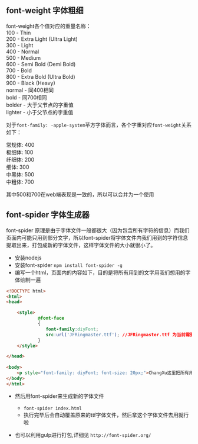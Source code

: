 
## font-weight 字体粗细
font-weight各个值对应的重量名称：  
100 - Thin  
200 - Extra Light (Ultra Light)  
300 - Light  
400 - Normal  
500 - Medium  
600 - Semi Bold (Demi Bold)  
700 - Bold  
800 - Extra Bold (Ultra Bold)  
900 - Black (Heavy)  
normal - 同400相同  
bold - 同700相同  
bolder - 大于父节点的字重值  
lighter - 小于父节点的字重值


对于`font-family: -apple-system`苹方字体而言，各个字重对应`font-weight`关系如下： 

常规体: 400  
极细体: 100  
纤细体: 200  
细体: 300  
中黑体: 500  
中粗体: 700  

其中500和700在web端表现是一致的，所以可以合并为一个使用

## font-spider 字体生成器

font-spider 原理是由于字体文件一般都很大（因为包含所有字符的信息）而我们页面内可能只用到部分文字，所以font-spider将字体文件内我们用到的字符信息提取出来，打包成新的字体文件，这样字体文件的大小就很小了。


* 安装nodejs
* 安装font-spider `npm install font-spider -g`
* 编写一个html，页面内的内容如下，目的是将所有用到的文字用我们想用的字体绘制一遍

```html
<!DOCTYPE html>
<html>
<head>

	<style>
			@font-face
			{
			   font-family:diyFont;
			   src:url('JFRingmaster.ttf'); //JFRingmaster.ttf 为当前需要压缩的字体文件
			}
	</style>

</head>
	
<body>
	<p style="font-family: diyFont; font-size: 20px;">ChangXu这里把所有用到的文字输入在这里</p>
</body>
</html>

```

* 然后用font-spider来生成新的字体文件
	* `font-spider index.html`  
	* 执行完毕后会自动覆盖原来的ttf字体文件，然后拿这个字体文件去用就行啦

* 也可以利用gulp进行打包,详细见 `http://font-spider.org/`